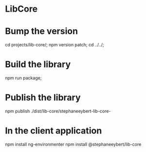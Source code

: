 # LibCore

# Bump the version
cd projects/lib-core/;
npm version patch;
cd ../../;

# Build the library
npm run package;

# Publish the library
npm publish ./dist/lib-core/stephaneeybert-lib-core-

# In the client application
npm install ng-environmenter
npm install @stephaneeybert/lib-core
